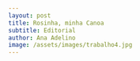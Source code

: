 ```yaml
---
layout: post
title: Rosinha, minha Canoa
subtitle: Editorial
author: Ana Adelino
image: /assets/images/trabalho4.jpg
---
```


